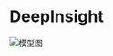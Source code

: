 # DeepInsight
![模型图](https://github.com/TiAmoTYX/DeepInsight/assets/63353886/37e7b5dd-d481-4a07-ba50-0ac99af3b729)
